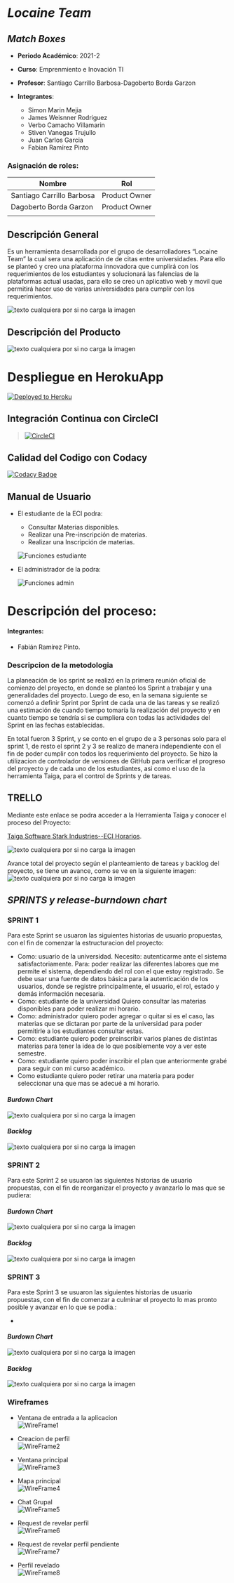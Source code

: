 # ***Locaine Team***

## ***Match Boxes***

  - **Periodo Académico**: 2021-2
  - **Curso**:  Emprenmiento e Inovación TI
  - **Profesor**: Santiago Carrillo Barbosa-Dagoberto Borda Garzon
  
  
- **Integrantes**:
  - Simon Marin Mejia
  - James Weisnner Rodriguez
  - Verbo Camacho Villamarin
  - Stiven Vanegas Trujullo
  - Juan Carlos Garcia
  - Fabian Ramírez Pinto

### Asignación de roles:
|     Nombre    |     Rol         |
|--------------|------------- |
|Santiago Carrillo Barbosa	|Product Owner    |
|Dagoberto Borda Garzon	|Product Owner    |
||  |

 

 
  ## Descripción General
 
Es un herramienta desarrollada por el grupo de desarrolladores “Locaine Team” la cual sera una aplicación de de citas entre universidades. Para ello se planteó y creo una plataforma innovadora que cumplirá con los requerimientos de los estudiantes y solucionará las falencias de la plataformas actual usadas, para ello se creo un aplicativo web y movil que permitirá hacer uso de varias universidades para cumplir con los requerimientos.



![texto cualquiera por si no carga la imagen]()


 ## Descripción del Producto
 


![texto cualquiera por si no carga la imagen]()



# Despliegue en HerokuApp
[![Deployed to Heroku](https://www.herokucdn.com/deploy/button.png)](https://frontendservicioseci.herokuapp.com/index.html)

## Integración Continua con CircleCI

>[![CircleCI](https://circleci.com/gh/Software-Stark-Industries/ECIHORARIOS-FRONTEND.svg?style=svg&circle-token=4ed1cd71a1b6e00a3f85c762211a3f05676111ad)](https://app.circleci.com/pipelines/github/Software-Stark-Industries/ECIHORARIOS-FRONTEND)
>

## Calidad del Codigo con Codacy

[![Codacy Badge](https://app.codacy.com/project/badge/Grade/8f5d1fad7c8846f5a61b54a5264b55a1)](https://www.codacy.com/gh/Software-Stark-Industries/ECIHORARIOS-FRONTEND/dashboard?utm_source=github.com&amp;utm_medium=referral&amp;utm_content=Software-Stark-Industries/ECIHORARIOS-FRONTEND&amp;utm_campaign=Badge_Grade)
 


## **Manual de Usuario**



* El estudiante de la ECI podra:

    * Consultar Materias disponibles.
    * Realizar una Pre-inscripción de materias.
    * Realizar una Inscripción de materias.
    

    ![Funciones estudiante](https://github.com/Software-Stark-Industries/ECIHORARIOS-FRONTEND/blob/main/Img/Manual%20de%20Usuario/menu%20principal%20estudiante.png)

* El administrador de la  podra:

   

    ![Funciones admin](https://github.com/Software-Stark-Industries/ECIHORARIOS-FRONTEND/blob/main/Img/Manual%20de%20Usuario/funciones%20princ%20admin.png)


# **Descripción del proceso**:

#### **Integrantes**:

- Fabián Ramírez Pinto.

### **Descripcion de la metodologia**

La planeación de los sprint se realizó en la primera reunión oficial de comienzo del proyecto, en donde se planteó los Sprint a trabajar y una generalidades del proyecto. Luego de eso, en la semana siguiente se comenzó a definir Sprint por Sprint de cada una de las tareas y se realizó una estimación de cuando tiempo tomaría la realización del proyecto y en cuanto tiempo se tendría si se cumpliera con todas las actividades del Sprint en las fechas establecidas.

En total fueron 3 Sprint, y se conto en el grupo de a 3 personas solo para el sprint 1, de resto el sprint 2 y 3 se realizo de manera independiente con el fin de poder cumplir con todos los requerimiento del proyecto. Se hizo la utilizacion de controlador de versiones de GitHub para verificar el progreso del proyecto y de cada uno de los estudiantes, asi como el uso de la herramienta Taiga, para el control de Sprints y de tareas.


## **TRELLO**

Mediante este enlace se podra acceder a la Herramienta Taiga y conocer el proceso del Proyecto: 

[Taiga Software Stark Industries--ECI Horarios](https://tree.taiga.io/project/fabimauri47-eci-horarios/timeline).

![texto cualquiera por si no carga la imagen](https://github.com/Software-Stark-Industries/ECIHORARIOS-FRONTEND/blob/main/Img/Sprints/menu%20taiga.png)

Avance total del proyecto según el planteamiento de tareas y backlog del proyecto, se tiene un avance, como se ve en la siguiente imagen:
![texto cualquiera por si no carga la imagen](https://github.com/Software-Stark-Industries/ECIHORARIOS-FRONTEND/blob/main/Img/Sprints/backlog%20final%20proyecto.png)


## ***SPRINTS y release-burndown chart***

### **SPRINT 1**

Para este Sprint se usuaron las siguientes historias de usuario propuestas, con el fin de comenzar la estructuracion del proyecto:

- Como: usuario de la universidad. Necesito: autenticarme ante el sistema satisfactoriamente. Para: poder realizar las diferentes labores que me permite el sistema, dependiendo    del rol con el que estoy registrado. Se debe usar una fuente de datos básica para la autenticación de los usuarios, donde se registre principalmente, el usuario, el rol,       estado y demás información necesaria. 
- Como: estudiante de la universidad Quiero consultar las materias disponibles para poder realizar mi horario.
- Como: administrador quiero poder agregar o quitar si es el caso, las materias que se dictaran por parte de la universidad para poder permitirle a los estudiantes consultar       estas.
- Como: estudiante quiero poder preinscribir varios planes de distintas materias para tener la idea de lo que posiblemente voy a ver este semestre.
- Como: estudiante quiero poder inscribir el plan que anteriormente grabé para seguir con mi curso académico.
- Como estudiante quiero poder retirar una materia para poder seleccionar una que mas se adecué a mi horario.

#### ***Burdown Chart***

![texto cualquiera por si no carga la imagen](https://github.com/Software-Stark-Industries/ECIHORARIOS-FRONTEND/blob/main/Img/Sprints/Sprint%201%20burdown%20chart.png)

#### ***Backlog***

![texto cualquiera por si no carga la imagen](https://github.com/Software-Stark-Industries/ECIHORARIOS-FRONTEND/blob/main/Img/Sprints/Sprint%201%20BackLog.png)


### **SPRINT 2**

Para este Sprint 2 se usuaron las siguientes historias de usuario propuestas, con el fin de reorganizar el proyecto y avanzarlo lo mas que se pudiera:



#### ***Burdown Chart***

![texto cualquiera por si no carga la imagen]()

#### ***Backlog***

![texto cualquiera por si no carga la imagen]()


### **SPRINT 3**

Para este Sprint 3 se usuaron las siguientes historias de usuario propuestas, con el fin de comenzar a culminar el proyecto lo mas pronto posible y avanzar en lo que se podia.:

-

#### ***Burdown Chart***

![texto cualquiera por si no carga la imagen]()

#### ***Backlog***

![texto cualquiera por si no carga la imagen]()


### Wireframes  
- Ventana de entrada a la aplicacion  
![WireFrame1](https://user-images.githubusercontent.com/38023718/133365141-81e0a3b6-655d-41a2-86ba-22450b7962ed.png)  


- Creacion de perfil  
![WireFrame2](https://user-images.githubusercontent.com/38023718/133365155-2273cd8d-ad36-42cd-b16b-52aed2e6142f.png)  

- Ventana principal  
![WireFrame3](https://user-images.githubusercontent.com/38023718/133365167-01040086-569c-4a5d-8cd2-18754c9b83c6.png)  


- Mapa principal  
![WireFrame4](https://user-images.githubusercontent.com/38023718/133365175-2feceae8-aa04-49c5-8295-62b77eff2ab3.png)  


- Chat Grupal  
![WireFrame5](https://user-images.githubusercontent.com/38023718/133365179-56cf0d20-4ec7-4aa3-aef5-7d8a8acf7ef0.png)  


- Request de revelar perfil  
![WireFrame6](https://user-images.githubusercontent.com/38023718/133365182-7caeaf81-e77f-4447-a8bb-eafe4db3c078.png)  


- Request de revelar perfil pendiente  
![WireFrame7](https://user-images.githubusercontent.com/38023718/133365260-9a76c780-34a6-4cd5-baea-8323f680ef99.png)  



- Perfil revelado  
![WireFrame8](https://user-images.githubusercontent.com/38023718/133365268-22506136-43e8-42b3-86cc-4ac8ed5ccde4.png)
